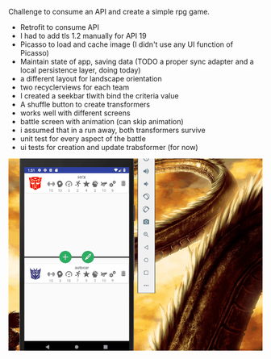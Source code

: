 Challenge to consume an API and create a simple rpg game.
- Retrofit to consume API
- I had to add tls 1.2 manually for API 19
- Picasso to load and cache image (I didn't use any UI function of Picasso)
- Maintain state of app, saving data (TODO a proper sync adapter and a local persistence layer, doing today)
- a different layout for landscape orientation
- two recyclerviews for each team
- I created a seekbar tlwith bind the criteria value
- A shuffle button to create transformers
- works well with different screens
- battle screen with animation (can skip animation)
- i assumed that in a run away, both transformers survive
- unit test for every aspect of the battle
- ui tests for creation and update trabsformer (for now)

![git demo](https://github.com/pebertli/transformers/blob/master/aeq_gif_1.gif)
